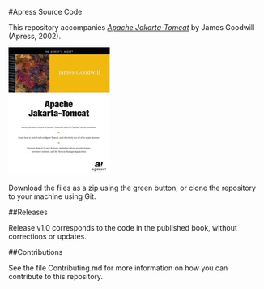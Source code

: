 #Apress Source Code

This repository accompanies [*Apache Jakarta-Tomcat*](http://www.apress.com/9781893115361) by James Goodwill (Apress, 2002).

![Cover image](9781893115361.jpg)

Download the files as a zip using the green button, or clone the repository to your machine using Git.

##Releases

Release v1.0 corresponds to the code in the published book, without corrections or updates.

##Contributions

See the file Contributing.md for more information on how you can contribute to this repository.
